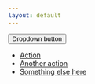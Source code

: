 ```yaml
---
layout: default
---
```


<div class="dropdown">
  <button class="btn btn-secondary dropdown-toggle" type="button" data-bs-toggle="dropdown" aria-expanded="false">Dropdown button</button>
  <ul class="dropdown-menu">
    <li><a class="dropdown-item" href="#">Action</a></li>
    <li><a class="dropdown-item" href="#">Another action</a></li>
    <li><a class="dropdown-item" href="#">Something else here</a></li>
  </ul>
</div>
